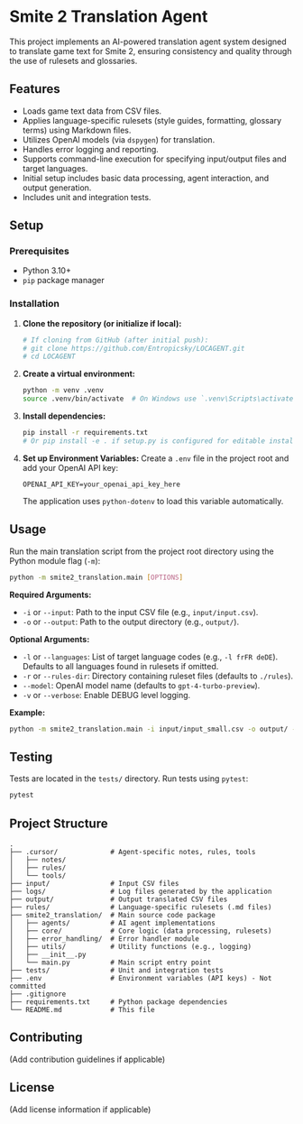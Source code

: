 # Smite 2 Translation Agent

This project implements an AI-powered translation agent system designed to translate game text for Smite 2, ensuring consistency and quality through the use of rulesets and glossaries.

## Features

*   Loads game text data from CSV files.
*   Applies language-specific rulesets (style guides, formatting, glossary terms) using Markdown files.
*   Utilizes OpenAI models (via `dspygen`) for translation.
*   Handles error logging and reporting.
*   Supports command-line execution for specifying input/output files and target languages.
*   Initial setup includes basic data processing, agent interaction, and output generation.
*   Includes unit and integration tests.

## Setup

### Prerequisites

*   Python 3.10+
*   `pip` package manager

### Installation

1.  **Clone the repository (or initialize if local):**
    ```bash
    # If cloning from GitHub (after initial push):
    # git clone https://github.com/Entropicsky/LOCAGENT.git
    # cd LOCAGENT
    ```

2.  **Create a virtual environment:**
    ```bash
    python -m venv .venv
    source .venv/bin/activate  # On Windows use `.venv\Scripts\activate`
    ```

3.  **Install dependencies:**
    ```bash
    pip install -r requirements.txt 
    # Or pip install -e . if setup.py is configured for editable installs
    ```

4.  **Set up Environment Variables:**
    Create a `.env` file in the project root and add your OpenAI API key:
    ```dotenv
    OPENAI_API_KEY=your_openai_api_key_here
    ```
    The application uses `python-dotenv` to load this variable automatically.

## Usage

Run the main translation script from the project root directory using the Python module flag (`-m`):

```bash
python -m smite2_translation.main [OPTIONS]
```

**Required Arguments:**

*   `-i` or `--input`: Path to the input CSV file (e.g., `input/input.csv`).
*   `-o` or `--output`: Path to the output directory (e.g., `output/`).

**Optional Arguments:**

*   `-l` or `--languages`: List of target language codes (e.g., `-l frFR deDE`). Defaults to all languages found in rulesets if omitted.
*   `-r` or `--rules-dir`: Directory containing ruleset files (defaults to `./rules`).
*   `--model`: OpenAI model name (defaults to `gpt-4-turbo-preview`).
*   `-v` or `--verbose`: Enable DEBUG level logging.

**Example:**

```bash
python -m smite2_translation.main -i input/input_small.csv -o output/ -l frFR deDE --verbose
```

## Testing

Tests are located in the `tests/` directory. Run tests using `pytest`:

```bash
pytest
```

## Project Structure

```
.
├── .cursor/             # Agent-specific notes, rules, tools
│   ├── notes/
│   ├── rules/
│   └── tools/
├── input/               # Input CSV files
├── logs/                # Log files generated by the application
├── output/              # Output translated CSV files
├── rules/               # Language-specific rulesets (.md files)
├── smite2_translation/  # Main source code package
│   ├── agents/          # AI agent implementations
│   ├── core/            # Core logic (data processing, rulesets)
│   ├── error_handling/  # Error handler module
│   ├── utils/           # Utility functions (e.g., logging)
│   ├── __init__.py
│   └── main.py          # Main script entry point
├── tests/               # Unit and integration tests
├── .env                 # Environment variables (API keys) - Not committed
├── .gitignore
├── requirements.txt     # Python package dependencies
└── README.md            # This file
```

## Contributing

(Add contribution guidelines if applicable)

## License

(Add license information if applicable) 
